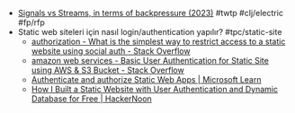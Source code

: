 
- [Signals vs Streams, in terms of backpressure (2023)](https://www.dustingetz.com/#/page/signals%20vs%20streams%2C%20in%20terms%20of%20backpressure%20(2023)) #twtp #clj/electric #fp/rfp
- Static web siteleri için nasıl login/authentication yapılır? #tpc/static-site
	- [authorization - What is the simplest way to restrict access to a static website using social auth - Stack Overflow](https://stackoverflow.com/questions/50809299/what-is-the-simplest-way-to-restrict-access-to-a-static-website-using-social-aut)
	- [amazon web services - Basic User Authentication for Static Site using AWS & S3 Bucket - Stack Overflow](https://stackoverflow.com/questions/55874983/basic-user-authentication-for-static-site-using-aws-s3-bucket)
	- [Authenticate and authorize Static Web Apps | Microsoft Learn](https://learn.microsoft.com/en-us/azure/static-web-apps/authentication-authorization)
	- [How I Built a Static Website with User Authentication and Dynamic Database for Free | HackerNoon](https://hackernoon.com/how-i-built-a-static-website-with-user-authentication-and-dynamic-database-for-free)
